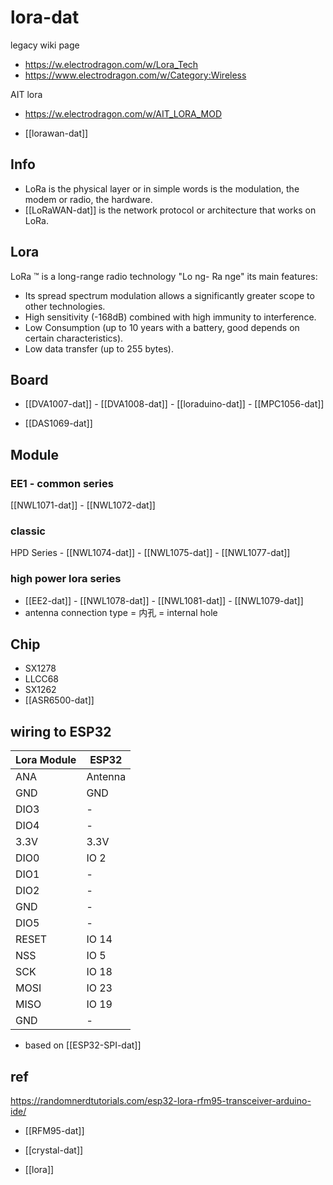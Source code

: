 # lora-dat

legacy wiki page
- https://w.electrodragon.com/w/Lora_Tech
- https://www.electrodragon.com/w/Category:Wireless

AIT lora
- https://w.electrodragon.com/w/AIT_LORA_MOD

- [[lorawan-dat]]

## Info 

- LoRa is the physical layer or in simple words is the modulation, the modem or radio, the hardware.
- [[LoRaWAN-dat]] is the network protocol or architecture that works on LoRa.

## Lora 

LoRa ™ is a long-range radio technology "Lo ng- Ra nge" its main features:

- Its spread spectrum modulation allows a significantly greater scope to other technologies.
- High sensitivity (-168dB) combined with high immunity to interference.
- Low Consumption (up to 10 years with a battery, good depends on certain characteristics).
- Low data transfer (up to 255 bytes).

## Board 
- [[DVA1007-dat]] - [[DVA1008-dat]] - [[loraduino-dat]] - [[MPC1056-dat]]

- [[DAS1069-dat]]

## Module 

### EE1 - common series 
[[NWL1071-dat]] - [[NWL1072-dat]] 

### classic
HPD Series - [[NWL1074-dat]] - [[NWL1075-dat]] - [[NWL1077-dat]]

### high power lora series 
- [[EE2-dat]] - [[NWL1078-dat]] - [[NWL1081-dat]] - [[NWL1079-dat]]
- antenna connection type = 内孔 = internal hole

## Chip 

- SX1278
- LLCC68
- SX1262
- [[ASR6500-dat]]

## wiring to ESP32

| Lora Module | ESP32   |
| ----------- | ------- |
| ANA         | Antenna |
| GND         | GND     |
| DIO3        | -       |
| DIO4        | -       |
| 3.3V        | 3.3V    |
| DIO0        | IO 2    |
| DIO1        | -       |
| DIO2        | -       |
| GND         | -       |
| DIO5        | -       |
| RESET       | IO 14   |
| NSS         | IO 5    |
| SCK         | IO 18   |
| MOSI        | IO 23   |
| MISO        | IO 19   |
| GND         | -       |

- based on [[ESP32-SPI-dat]]


## ref

https://randomnerdtutorials.com/esp32-lora-rfm95-transceiver-arduino-ide/

- [[RFM95-dat]]

- [[crystal-dat]]



- [[lora]]



